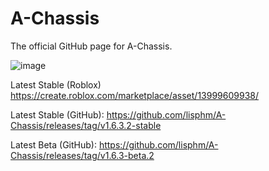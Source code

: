 # A-Chassis
 The official GitHub page for A-Chassis.

 ![image](https://github.com/lisphm/A-Chassis/assets/116984726/fb71f6eb-64d4-4692-afe9-42fd7d8489ec)

 Latest Stable (Roblox)
 	https://create.roblox.com/marketplace/asset/13999609938/

 Latest Stable (GitHub): 
 	https://github.com/lisphm/A-Chassis/releases/tag/v1.6.3.2-stable
  
 Latest Beta (GitHub):
	https://github.com/lisphm/A-Chassis/releases/tag/v1.6.3-beta.2

